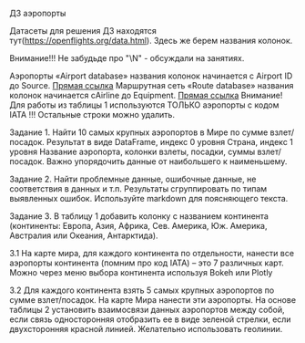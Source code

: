 ДЗ аэропорты

Датасеты для решения ДЗ находятся тут(https://openflights.org/data.html). Здесь же берем названия колонок.

Внимание!!! Не забудьде про "\N" - обсуждали на занятиях.

Аэропорты «Airport database» названия колонок начинается с Airport ID до Source. [Прямая ссылка](https://raw.githubusercontent.com/jpatokal/openflights/master/data/airports.dat)
Маршрутная сеть «Route database» названия колонок начинается сAirline до Equipment. [Прямая ссылка](https://raw.githubusercontent.com/jpatokal/openflights/master/data/routes.dat)
Внимание! Для работы из таблицы 1 используются ТОЛЬКО аэропорты с кодом IATA !!! Остальные строки можно удалить.

Задание 1.
Найти 10 самых крупных аэропортов в Мире по сумме взлет/посадок. Результат в виде DataFrame, индекс 0 уровня Страна, индекс 1 уровня Название аэропорта, колонки взлеты, посадки, суммы взлет/посадок. Важно упорядочить данные от наибольшего к наименьшему.

Задание 2.
Найти проблемные данные, ошибочные данные, не соответствия в данных и т.п. Результаты сгруппировать по типам выявленных ошибок. Используйте markdown для поясняющего текста.

Задание 3.
В таблицу 1 добавить колонку с названием континента (континенты: Европа, Азия, Африка, Сев. Америка, Юж. Америка, Австралия или Океания, Антарктида).

3.1 На карте мира, для каждого континента по отдельности, нанести все аэропорты континента (помним про код IATA) – это 7 различных карт. Можно через меню выбора континента используя Bokeh или Plotly

3.2 Для каждого континента взять 5 самых крупных аэропортов по сумме взлет/посадок. На карте Мира нанести эти аэропорты. На основе таблицы 2 установить взаимосвязи данных аэропортов между собой, если связь односторонняя отобразить ее в виде зеленой стрелки, если двухсторонняя красной линией. Желательно использовать геолинии.
